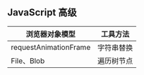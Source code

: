 ## JavaScript 高级

| 浏览器对象模型        | 工具方法   |
| --------------------- | ---------- |
| requestAnimationFrame | 字符串替换 |
| File、Blob            | 遍历树节点 |

